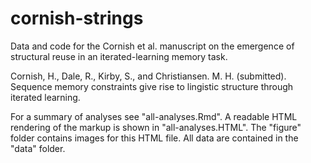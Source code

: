 # cornish-strings
Data and code for the Cornish et al. manuscript on the emergence of structural reuse in an iterated-learning memory task.

Cornish, H., Dale, R., Kirby, S., and Christiansen. M. H. (submitted). Sequence memory constraints give rise to lingistic structure through iterated learning.

For a summary of analyses see "all-analyses.Rmd". A readable HTML rendering of the markup is shown in "all-analyses.HTML".  The "figure" folder contains images for this HTML file. All data are contained in the "data" folder.